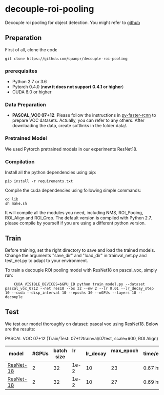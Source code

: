 # decouple-roi-pooling
Decouple roi pooling for object detection. You might refer to [github](https://github.com/quanpr/decouple-roi-pooling)

## Preparation

First of all, clone the code
```
git clone https://github.com/quanpr/decouple-roi-pooling
```

### prerequisites

* Python 2.7 or 3.6
* Pytorch 0.4.0 (**now it does not support 0.4.1 or higher**)
* CUDA 8.0 or higher

### Data Preparation

* **PASCAL_VOC 07+12**: Please follow the instructions in [py-faster-rcnn](https://github.com/rbgirshick/py-faster-rcnn#beyond-the-demo-installation-for-training-and-testing-models) to prepare VOC datasets. Actually, you can refer to any others. After downloading the data, create softlinks in the folder data/.

### Pretrained Model

We used Pytorch pretrained models in our experiments ResNet18. 

### Compilation

Install all the python dependencies using pip:
```
pip install -r requirements.txt
```

Compile the cuda dependencies using following simple commands:

```
cd lib
sh make.sh
```

It will compile all the modules you need, including NMS, ROI_Pooing, ROI_Align and ROI_Crop. The default version is compiled with Python 2.7, please compile by yourself if you are using a different python version.

## Train

Before training, set the right directory to save and load the trained models. Change the arguments "save_dir" and "load_dir" in trainval_net.py and test_net.py to adapt to your environment.

To train a decouple ROI pooling model with ResNet18 on pascal_voc, simply run:

```
	CUDA_VISIBLE_DEVICES=$GPU_ID python train_model.py --dataset pascal_voc_0712 --net res18 --bs 32 --nw 2 --lr 0.01 --lr_decay_step 10 --cuda --disp_interval 10 --epochs 30 --mGPUs --layers 18 --decouple 
```

## Test

We test our model thoroughly on dataset: pascal voc using ResNet18. Below are the results:

PASCAL VOC 07+12 (Train/Test: 07+12trainval/07test, scale=600, ROI Align)

model    | #GPUs | batch size | lr        | lr_decay | max_epoch     |  time/epoch | mem/GPU | mAP
---------|--------|-----|--------|-----|-----|-------|--------|-----
[ResNet-18](https://drive.google.com/open?id=1UBwV8pLwBKNpRfJacJVYUl5qBcAuSo7k)     | 2 | 32 | 1e-2 | 10   | 23   |  0.67 hr | 10265MB   | 73.0
[ResNet-18](https://drive.google.com/open?id=1eQhU1Wf6JolPQ03uf_YVpvmf480YFHIF)     | 2 | 32 | 1e-2 | 10  | 27  |  0.69 hr | 17830MB   | 72.7